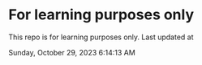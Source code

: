 # For learning purposes only
This repo is for learning purposes only.
Last updated at

Sunday, October 29, 2023 6:14:13 AM

